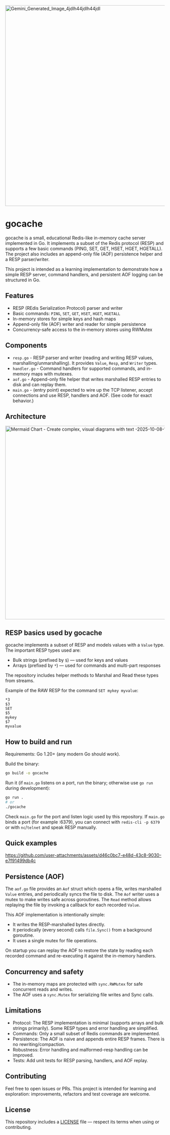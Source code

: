 
<img width="1024" height="635" alt="Gemini_Generated_Image_4jdlh44jdlh44jdl" src="https://github.com/user-attachments/assets/73c9f444-7bc4-4ce8-a014-73ddde8c24e5" />


# gocache

gocache is a small, educational Redis-like in-memory cache server implemented in Go. It implements a subset of the Redis protocol (RESP) and supports a few basic commands (PING, SET, GET, HSET, HGET, HGETALL). The project also includes an append-only file (AOF) persistence helper and a RESP parser/writer.

This project is intended as a learning implementation to demonstrate how a simple RESP server, command handlers, and persistent AOF logging can be structured in Go.

## Features

- RESP (REdis Serialization Protocol) parser and writer
- Basic commands: `PING`, `SET`, `GET`, `HSET`, `HGET`, `HGETALL`
- In-memory stores for simple keys and hash maps
- Append-only file (AOF) writer and reader for simple persistence
- Concurrency-safe access to the in-memory stores using RWMutex

## Components

- `resp.go` - RESP parser and writer (reading and writing RESP values, marshalling/unmarshalling). It provides `Value`, `Resp`, and `Writer` types.
- `handler.go` - Command handlers for supported commands, and in-memory maps with mutexes.
- `aof.go` - Append-only file helper that writes marshalled RESP entries to disk and can replay them.
- `main.go` - (entry point) expected to wire up the TCP listener, accept connections and use RESP, handlers and AOF. (See code for exact behavior.)

## Architecture


<img width="1955" height="612" alt="Mermaid Chart - Create complex, visual diagrams with text -2025-10-08-100226" src="https://github.com/user-attachments/assets/2bb90ef0-e024-4c1f-a4e9-14dc09d923f1" />



## RESP basics used by gocache

gocache implements a subset of RESP and models values with a `Value` type. The important RESP types used are:

- Bulk strings (prefixed by `$`) — used for keys and values
- Arrays (prefixed by `*`) — used for commands and multi-part responses

The repository includes helper methods to Marshal and Read these types from streams.

Example of the RAW RESP for the command `SET mykey myvalue`:

```text
*3
$3
SET
$5
mykey
$7
myvalue
```

## How to build and run

Requirements: Go 1.20+ (any modern Go should work).

Build the binary:

```bash
go build -o gocache
```

Run it (if `main.go` listens on a port, run the binary; otherwise use `go run` during development):

```bash
go run .
# or
./gocache
```

Check `main.go` for the port and listen logic used by this repository. If `main.go` binds a port (for example :6379), you can connect with `redis-cli -p 6379` or with `nc`/`telnet` and speak RESP manually.

## Quick examples 


https://github.com/user-attachments/assets/d46c0bc7-e48d-43c8-9030-e7f91499db4c



## Persistence (AOF)

The `aof.go` file provides an `Aof` struct which opens a file, writes marshalled `Value` entries, and periodically syncs the file to disk. The `Aof` writer uses a mutex to make writes safe across goroutines. The `Read` method allows replaying the file by invoking a callback for each recorded `Value`.

This AOF implementation is intentionally simple:

- It writes the RESP-marshalled bytes directly.
- It periodically (every second) calls `file.Sync()` from a background goroutine.
- It uses a single mutex for file operations.

On startup you can replay the AOF to restore the state by reading each recorded command and re-executing it against the in-memory handlers.

## Concurrency and safety

- The in-memory maps are protected with `sync.RWMutex` for safe concurrent reads and writes.
- The AOF uses a `sync.Mutex` for serializing file writes and Sync calls.

## Limitations

- Protocol: The RESP implementation is minimal (supports arrays and bulk strings primarily). Some RESP types and error handling are simplified.
- Commands: Only a small subset of Redis commands are implemented.
- Persistence: The AOF is naive and appends entire RESP frames. There is no rewriting/compaction.
- Robustness: Error handling and malformed-resp handling can be improved.
- Tests: Add unit tests for RESP parsing, handlers, and AOF replay.

## Contributing

Feel free to open issues or PRs. This project is intended for learning and exploration: improvements, refactors and test coverage are welcome.

## License

This repository includes a [LICENSE](#LICENSE) file — respect its terms when using or contributing.
